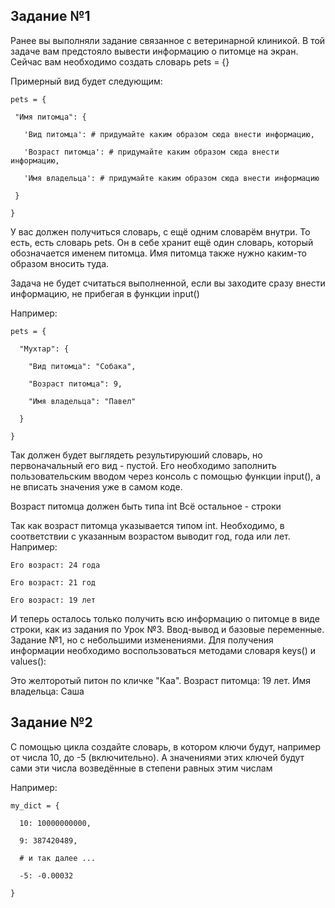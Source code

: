 ## Задание №1

Ранее вы выполняли задание связанное с ветеринарной клиникой. В той задаче вам предстояло вывести информацию о питомце на экран. Сейчас вам необходимо создать словарь pets = {}

Примерный вид будет следующим:
 ```
pets = {

  "Имя питомца": {

    'Вид питомца': # придумайте каким образом сюда внести информацию,

    'Возраст питомца': # придумайте каким образом сюда внести информацию,

    'Имя владельца': # придумайте каким образом сюда внести информацию

  }

}
```
У вас должен получиться словарь, с ещё одним словарём внутри. То есть, есть словарь pets. Он в себе хранит ещё один словарь, который обозначается именем питомца. Имя питомца также нужно каким-то образом вносить туда.

Задача не будет считаться выполненной, если вы заходите сразу внести информацию, не прибегая в функции input()

Например:
```
pets = {

  "Мухтар": {

    "Вид питомца": "Собака",

    "Возраст питомца": 9,

    "Имя владельца": "Павел"

  }

}
```
Так должен будет выглядеть результируюший словарь, но первоначальный его вид - пустой. Его необходимо заполнить пользовательским вводом через консоль с помощью функции input(), а не вписать значения уже в самом коде.

Возраст питомца должен быть типа int Всё остальное - строки

Так как возраст питомца указывается типом int. Необходимо, в соответствии с указанным возрастом выводит год, года или лет. Например:
```
Его возраст: 24 года

Его возраст: 21 год

Его возраст: 19 лет
```
И теперь осталось только получить всю информацию о питомце в виде строки, как из задания по Урок №3. Ввод-вывод и базовые переменные. Задание №1, но с небольшими изменениями. Для получения информации необходимо воспользоваться методами словаря keys() и values(): 

Это желторотый питон по кличке "Каа". Возраст питомца: 19 лет. Имя владельца: Саша

## Задание №2

С помощью цикла создайте словарь, в котором ключи будут, например от числа 10, до -5 (включительно). А значениями этих ключей будут сами эти числа возведённые в степени равных этим числам

Например:
```
my_dict = {

  10: 10000000000,

  9: 387420489,

  # и так далее ...

  -5: -0.00032

}
```
